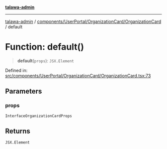 [**talawa-admin**](../../../../../README.md)

***

[talawa-admin](../../../../../README.md) / [components/UserPortal/OrganizationCard/OrganizationCard](../README.md) / default

# Function: default()

> **default**(`props`): `JSX.Element`

Defined in: [src/components/UserPortal/OrganizationCard/OrganizationCard.tsx:73](https://github.com/gautam-divyanshu/talawa-admin/blob/9fef64ff9fb30eb3195cc9100606d8b7a89bca79/src/components/UserPortal/OrganizationCard/OrganizationCard.tsx#L73)

## Parameters

### props

`InterfaceOrganizationCardProps`

## Returns

`JSX.Element`
